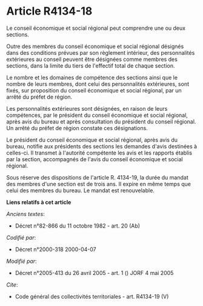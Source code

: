# Article R4134-18

Le conseil économique et social régional peut comprendre une ou deux sections.

Outre des membres du conseil économique et social régional désignés dans des conditions prévues par son règlement intérieur,
des personnalités extérieures au conseil peuvent être désignées comme membres des sections, dans la limite du tiers de
l'effectif total de chaque section.

Le nombre et les domaines de compétence des sections ainsi que le nombre de leurs membres, dont celui des personnalités
extérieures, sont fixés, sur proposition du conseil économique et social régional, par un arrêté du préfet de région.

Les personnalités extérieures sont désignées, en raison de leurs compétences, par le président du conseil économique et
social régional, après avis du bureau et après consultation du président du conseil régional. Un arrêté du préfet de région
constate ces désignations.

Le président du conseil économique et social régional, après avis du bureau, notifie aux présidents des sections les demandes
d'avis destinées à celles-ci. Il transmet à l'autorité compétente les avis et les rapports établis par la section,
accompagnés de l'avis du conseil économique et social régional.

Sous réserve des dispositions de l'article R. 4134-19, la durée du mandat des membres d'une section est de trois ans. Il
expire en même temps que celui des membres du bureau. Le mandat est renouvelable.

**Liens relatifs à cet article**

_Anciens textes_:

  - Décret n°82-866 du 11 octobre 1982 - art. 20 (Ab)

_Codifié par_:

  - Décret n°2000-318 2000-04-07

_Modifié par_:

  - Décret n°2005-413 du 26 avril 2005 - art. 1 () JORF 4 mai 2005

_Cite_:

  - Code général des collectivités territoriales - art. R4134-19 (V)
